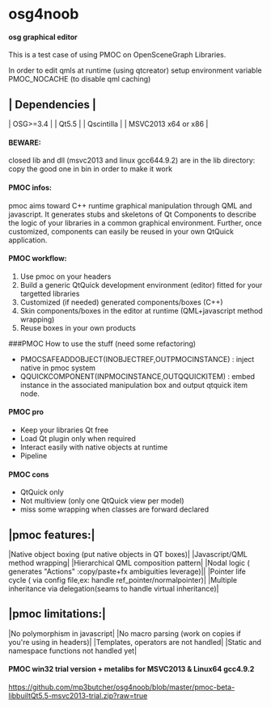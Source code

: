 # osg4noob
#### osg graphical editor
This is a test case of using PMOC on OpenSceneGraph Libraries.

In order to edit qmls at runtime (using qtcreator) setup environment variable PMOC_NOCACHE (to disable qml caching)

| Dependencies |
-------------
| OSG>=3.4 |
| Qt5.5 |
| Qscintilla |
| MSVC2013 x64 or x86 |

#### BEWARE:
closed lib and dll (msvc2013 and linux gcc644.9.2) are in the lib directory:
copy the good one in bin in order to make it work

#### PMOC infos:
pmoc aims toward C++ runtime graphical manipulation through QML and javascript.
It generates stubs and  skeletons of Qt Components to describe the logic of your libraries in a common graphical environment. Further, once customized, components can easily be reused in your own QtQuick application.

#### PMOC workflow:
1. Use pmoc on your headers
2. Build a generic QtQuick development environment (editor) fitted for your targetted libraries
3. Customized (if needed) generated components/boxes (C++)
4. Skin components/boxes in the editor at runtime (QML+javascript method wrapping)
5. Reuse boxes in your own products

###PMOC How to use the stuff (need some refactoring)
- PMOCSAFEADDOBJECT(INOBJECTREF,OUTPMOCINSTANCE) : inject native in pmoc system
- QQUICKCOMPONENT(INPMOCINSTANCE,OUTQQUICKITEM) : embed instance in the associated manipulation box and output qtquick item node.


#### PMOC pro
- Keep your libraries Qt free
- Load Qt plugin only when required
- Interact easily with native objects at runtime
- Pipeline

#### PMOC cons
- QtQuick only
- Not multiview (only one QtQuick view per model)
- miss some wrapping when classes are forward declared

|pmoc features:|
-------------
|Native object boxing (put native objects in QT boxes)|
|Javascript/QML method wrapping|
|Hierarchical QML composition pattern|
|Nodal logic ( generates "Actions" :copy/paste+fx ambiguities leverage)||
|Pointer life cycle ( via config file,ex: handle ref_pointer/normalpointer)|
|Multiple inheritance via delegation(seams to handle virtual inheritance)|

|pmoc limitations:|
-------------
|No polymorphism in javascript|
|No macro parsing (work on copies if you're using in headers)|
|Templates, operators are not handled|
|Static and namespace functions not handled yet|

#### PMOC win32 trial version + metalibs for MSVC2013 & Linux64 gcc4.9.2
https://github.com/mp3butcher/osg4noob/blob/master/pmoc-beta-libbuiltQt5.5-msvc2013-trial.zip?raw=true

